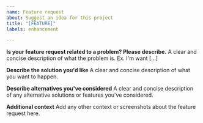 ```yaml
---
name: Feature request
about: Suggest an idea for this project
title: "[FEATURE]"
labels: enhancement

---
```


**Is your feature request related to a problem? Please describe.**
A clear and concise description of what the problem is. Ex. I'm want [...]

**Describe the solution you'd like**
A clear and concise description of what you want to happen.

**Describe alternatives you've considered**
A clear and concise description of any alternative solutions or features you've considered.

**Additional context**
Add any other context or screenshots about the feature request here.
